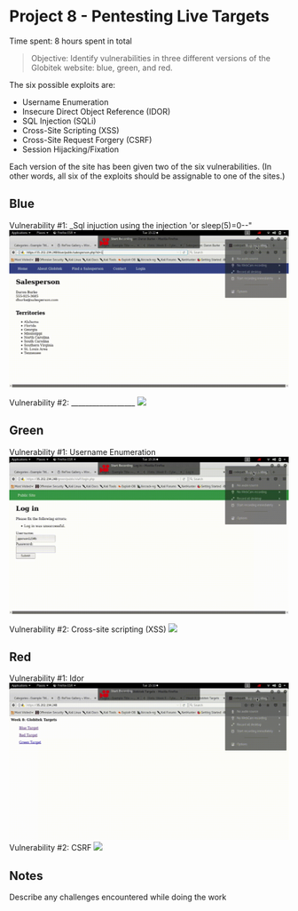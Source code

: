 # Project 8 - Pentesting Live Targets

Time spent: 8 hours spent in total

> Objective: Identify vulnerabilities in three different versions of the Globitek website: blue, green, and red.

The six possible exploits are:
* Username Enumeration
* Insecure Direct Object Reference (IDOR)
* SQL Injection (SQLi)
* Cross-Site Scripting (XSS)
* Cross-Site Request Forgery (CSRF)
* Session Hijacking/Fixation

Each version of the site has been given two of the six vulnerabilities. (In other words, all six of the exploits should be assignable to one of the sites.)

## Blue

Vulnerability #1: _Sql injuction using the injection 'or sleep(5)=0--"
<img src='week8.1.gif' />

Vulnerability #2: __________________
<img src='image.gif' />

## Green

Vulnerability #1: Username Enumeration
<img src='week8.2.gif' />

Vulnerability #2: Cross-site scripting (XSS)
<img src='week8.4.gif' />

## Red

Vulnerability #1: Idor
<img src='week8.3.gif' />
Vulnerability #2: CSRF
<img src='week8.5.gif' />

## Notes

Describe any challenges encountered while doing the work
